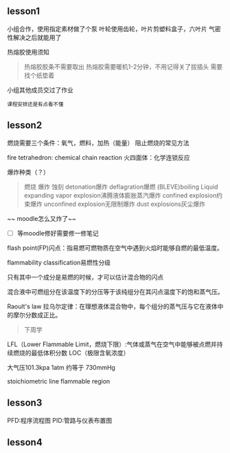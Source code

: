 ## lesson1
小组合作，使用指定素材做了个泵
叶轮使用齿轮，叶片剪塑料盒子，六叶片
气密性解决之后就能用了

热熔胶使用须知
>热熔胶胶条不需要取出
热熔胶需要暖机1-2分钟，不用记得关了拔插头
需要找个纸垫着

小组其他成员交过了作业


```  
课程安排还是有点看不懂
```  

## lesson2
燃烧需要三个条件：氧气，燃料，加热（能量）
阻止燃烧的常见方法

fire tetrahedron: chemical chain reaction
火四面体：化学连锁反应

爆炸种类（？）
>燃烧
爆炸
蚀刻
detonation爆炸
deflagration爆燃
(BLEVE)boiling Liquid expanding vapor explosion沸腾液体膨胀蒸汽爆炸
confined explosion约束爆炸
unconfined explosion无限制爆炸
dust explosions灰尘爆炸

~~  moodle怎么又炸了~~

- [ ] 等moodle修好需要修一修笔记 


flash point(FP)闪点：指易燃可燃物质在空气中遇到火焰时能够自燃的最低温度。

flammability classification易燃性分级

只有其中一个成分是易燃的时候，才可以估计混合物的闪点

混合液中可燃组分在该温度下的分压等于该纯组分在其闪点温度下的饱和蒸气压。

Raoult's law
拉乌尔定律：在理想液体混合物中，每个组分的蒸气压与它在液体中的摩尔分数成正比。
>下周学

LFL（Lower Flammable Limit，燃烧下限）:气体或蒸气在空气中能够被点燃并持续燃烧的最低体积分数
LOC（极限含氧浓度）

大气压101.3kpa
1atm 约等于 730mmHg


stoichiometric line
flammable region



## lesson3
PFD:程序流程图
PID:管路与仪表布置图



## lesson4

